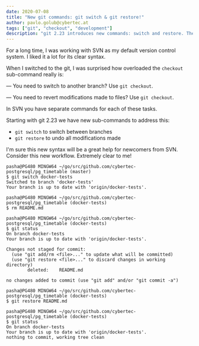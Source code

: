 ```yaml
---
date: 2020-07-08
title: "New git commands: git switch & git restore!"
author: pavlo.golub@cybertec.at
tags: ["git", "checkout", "development"]
description: "git 2.23 introduces new commands: switch and restore. They might help aid migration efforts from SVN" # max. 300 chars.
---
```


For a long time, I was working with SVN as my default version control system. I liked it a lot for its clear syntax.

When I switched to the git, I was surprised how overloaded the `checkout` sub-command really is:

— You need to switch to another branch? Use `git checkout`. 

— You need to revert modifications made to files? Use `git checkout`. 

In SVN you have separate commands for each of these tasks.

Starting with git 2.23 we have new sub-commands to address this:
* `git switch` to switch between branches
* `git restore` to undo all modifications made

I'm sure this new syntax will be a great help for newcomers from SVN. Consider this new workflow. Extremely clear to me!

```console
pasha@PG480 MINGW64 ~/go/src/github.com/cybertec-postgresql/pg_timetable (master)
$ git switch docker-tests
Switched to branch 'docker-tests'
Your branch is up to date with 'origin/docker-tests'.

pasha@PG480 MINGW64 ~/go/src/github.com/cybertec-postgresql/pg_timetable (docker-tests)
$ rm README.md

pasha@PG480 MINGW64 ~/go/src/github.com/cybertec-postgresql/pg_timetable (docker-tests)
$ git status
On branch docker-tests
Your branch is up to date with 'origin/docker-tests'.

Changes not staged for commit:
  (use "git add/rm <file>..." to update what will be committed)
  (use "git restore <file>..." to discard changes in working directory)
        deleted:    README.md

no changes added to commit (use "git add" and/or "git commit -a")

pasha@PG480 MINGW64 ~/go/src/github.com/cybertec-postgresql/pg_timetable (docker-tests)
$ git restore README.md

pasha@PG480 MINGW64 ~/go/src/github.com/cybertec-postgresql/pg_timetable (docker-tests)
$ git status
On branch docker-tests
Your branch is up to date with 'origin/docker-tests'.
nothing to commit, working tree clean
```
